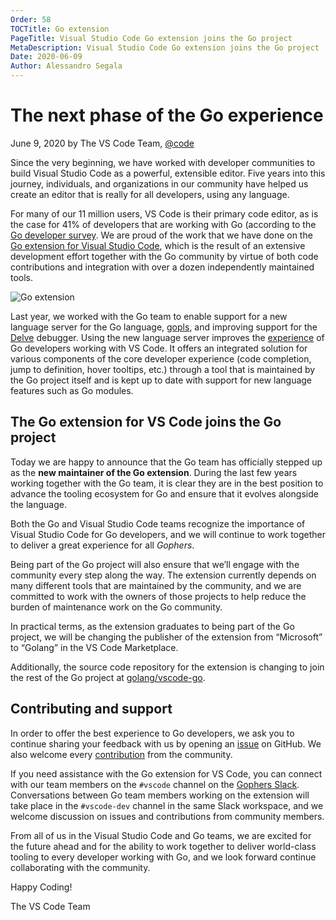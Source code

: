 ```yaml
---
Order: 58
TOCTitle: Go extension
PageTitle: Visual Studio Code Go extension joins the Go project
MetaDescription: Visual Studio Code Go extension joins the Go project
Date: 2020-06-09
Author: Alessandro Segala
---
```

# The next phase of the Go experience

June 9, 2020 by The VS Code Team, [@code](https://twitter.com/code)

Since the very beginning, we have worked with developer communities to build Visual Studio Code as a powerful, extensible editor. Five years into this journey, individuals, and organizations in our community have helped us create an editor that is really for all developers, using any language.

For many of our 11 million users, VS Code is their primary code editor, as is the case for 41% of developers that are working with Go (according to the [Go developer survey](https://blog.golang.org/survey2019-results). We are proud of the work that we have done on the [Go extension for Visual Studio Code](https://marketplace.visualstudio.com/items?itemName=golang.Go), which is the result of an extensive development effort together with the Go community by virtue of both code contributions and integration with over a dozen independently maintained tools.

![Go extension](go-extension.png)

Last year, we worked with the Go team to enable support for a new language server for the Go language, [gopls](https://golang.org/s/gopls), and improving support for the [Delve](https://github.com/go-delve/delve/issues/1515) debugger. Using the new language server improves the [experience](https://www.youtube.com/watch?v=EFJfdWzBHwE) of Go developers working with VS Code. It offers an integrated solution for various components of the core developer experience (code completion, jump to definition, hover tooltips, etc.) through a tool that is maintained by the Go project itself and is kept up to date with support for new language features such as Go modules.

## The Go extension for VS Code joins the Go project

Today we are happy to announce that the Go team has officially stepped up as the **new maintainer of the Go extension**. During the last few years working together with the Go team, it is clear they are in the best position to advance the tooling ecosystem for Go and ensure that it evolves alongside the language.

Both the Go and Visual Studio Code teams recognize the importance of Visual Studio Code for Go developers, and we will continue to work together to deliver a great experience for all *Gophers*.

Being part of the Go project will also ensure that we’ll engage with the community every step along the way. The extension currently depends on many different tools that are maintained by the community, and we are committed to work with the owners of those projects to help reduce the burden of maintenance work on the Go community.

In practical terms, as the extension graduates to being part of the Go project, we will be changing the publisher of the extension from “Microsoft” to “Golang” in the VS Code Marketplace.

Additionally, the source code repository for the extension is changing to join the rest of the Go project at [golang/vscode-go](https://github.com/golang/vscode-go).

## Contributing and support

In order to offer the best experience to Go developers, we ask you to continue sharing your feedback with us by opening an [issue](https://github.com/golang/vscode-go/issues) on GitHub. We also welcome every [contribution](https://github.com/golang/vscode-go/blob/master/docs/contributing.md) from the community.

If you need assistance with the Go extension for VS Code, you can connect with our team members on the `#vscode` channel on the [Gophers Slack](https://invite.slack.golangbridge.org). Conversations between Go team members working on the extension will take place in the `#vscode-dev` channel in the same Slack workspace, and we welcome discussion on issues and contributions from community members.

From all of us in the Visual Studio Code and Go teams, we are excited for the future ahead and for the ability to work together to deliver world-class tooling to every developer working with Go, and we look forward continue collaborating with the community.

Happy Coding!

The VS Code Team